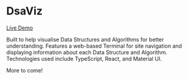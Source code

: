 # DsaViz

[Live Demo](https://lukereed1.github.io/dsaviz/)

Built to help visualise Data Structures and Algorithms for better understanding. Features a web-based Terminal for site navigation and displaying information about each Data Structure and Algorithm. Technologies used include TypeScript, React, and Material UI.

More to come!
